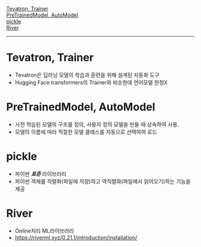 [Tevatron, Trainer](https://github.com/2jimoo/wiki-in-my-brain/blob/main/research-log/library_code_review.md#tevatron-trainer)  
[PreTrainedModel, AutoModel](https://github.com/2jimoo/wiki-in-my-brain/blob/main/research-log/library_code_review.md#pretrainedmodel-automodel)  
[pickle](https://github.com/2jimoo/wiki-in-my-brain/blob/main/research-log/library_code_review.md#pickle)  
[River](https://github.com/2jimoo/wiki-in-my-brain/blob/main/research-log/library_code_review.md#river)

---

# Tevatron, Trainer
- Tevatron은 딥러닝 모델의 학습과 훈련을 위해 설계된 자동화 도구
- Hugging Face transformers의 Trainer와 비슷한데 언어모델 한정X


# PreTrainedModel, AutoModel
- 사전 학습된 모델의 구조를 정의, 사용자 정의 모델을 만들 때 상속하여 사용.
- 모델의 이름에 따라 적절한 모델 클래스를 자동으로 선택하여 로드

# pickle
- 파이썬 ***표준*** 라이브러리
- 파이썬 객체를 직렬화(파일에 저장)하고 역직렬화(파일에서 읽어오기)하는 기능을 제공


# River
- Online처리 ML라이브러리
- https://riverml.xyz/0.21.1/introduction/installation/
